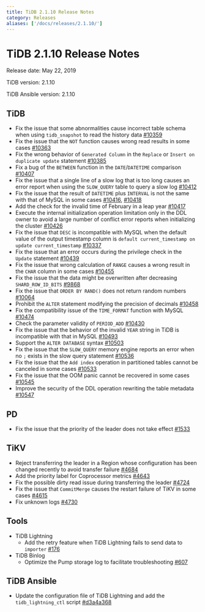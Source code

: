 ```yaml
---
title: TiDB 2.1.10 Release Notes
category: Releases
aliases: ['/docs/releases/2.1.10/']
---
```


# TiDB 2.1.10 Release Notes

Release date: May 22, 2019

TiDB version: 2.1.10

TiDB Ansible version: 2.1.10

## TiDB

- Fix the issue that some abnormalities cause incorrect table schema when using `tidb_snapshot` to read the history data [#10359](https://github.com/pingcap/tidb/pull/10359)
- Fix the issue that the `NOT` function causes wrong read results in some cases [#10363](https://github.com/pingcap/tidb/pull/10363)
- Fix the wrong behavior of `Generated Column` in the `Replace` or `Insert on duplicate update` statement [#10385](https://github.com/pingcap/tidb/pull/10385)
- Fix a bug of the `BETWEEN` function in the `DATE`/`DATETIME` comparison [#10407](https://github.com/pingcap/tidb/pull/10407)
- Fix the issue that a single line of a slow log that is too long causes an error report when using the `SLOW_QUERY` table to query a slow log [#10412](https://github.com/pingcap/tidb/pull/10412)
- Fix the issue that the result of `DATETIME` plus `INTERVAL` is not the same with that of MySQL in some cases [#10416](https://github.com/pingcap/tidb/pull/10416), [#10418](https://github.com/pingcap/tidb/pull/10418)
- Add the check for the invalid time of February in a leap year [#10417](https://github.com/pingcap/tidb/pull/10417)
- Execute the internal initialization operation limitation only in the DDL owner to avoid a large number of conflict error reports when initializing the cluster [#10426](https://github.com/pingcap/tidb/pull/10426)
- Fix the issue that `DESC` is incompatible with MySQL when the default value of the output timestamp column is `default current_timestamp on update current_timestamp` [#10337](https://github.com/pingcap/tidb/issues/10337)
- Fix the issue that an error occurs during the privilege check in the `Update` statement [#10439](https://github.com/pingcap/tidb/pull/10439)
- Fix the issue that wrong calculation of `RANGE` causes a wrong result in the `CHAR` column in some cases [#10455](https://github.com/pingcap/tidb/pull/10455)
- Fix the issue that the data might be overwritten after decreasing `SHARD_ROW_ID_BITS` [#9868](https://github.com/pingcap/tidb/pull/9868)
- Fix the issue that `ORDER BY RAND()` does not return random numbers [#10064](https://github.com/pingcap/tidb/pull/10064)
- Prohibit the `ALTER` statement modifying the precision of decimals [#10458](https://github.com/pingcap/tidb/pull/10458)
- Fix the compatibility issue of the `TIME_FORMAT` function with MySQL [#10474](https://github.com/pingcap/tidb/pull/10474)
- Check the parameter validity of `PERIOD_ADD` [#10430](https://github.com/pingcap/tidb/pull/10430)
- Fix the issue that the behavior of the invalid `YEAR` string in TiDB is incompatible with that in MySQL [#10493](https://github.com/pingcap/tidb/pull/10493)
- Support the `ALTER DATABASE` syntax [#10503](https://github.com/pingcap/tidb/pull/10503)
- Fix the issue that the `SLOW_QUERY` memory engine reports an error when no  `;` exists in the slow query statement [#10536](https://github.com/pingcap/tidb/pull/10536)
- Fix the issue that the `Add index` operation in partitioned tables cannot be canceled in some cases [#10533](https://github.com/pingcap/tidb/pull/10533)
- Fix the issue that the OOM panic cannot be recovered in some cases [#10545](https://github.com/pingcap/tidb/pull/10545)
- Improve the security of the DDL operation rewriting the table metadata [#10547](https://github.com/pingcap/tidb/pull/10547)

## PD

- Fix the issue that the priority of the leader does not take effect [#1533](https://github.com/pingcap/pd/pull/1533)

## TiKV

- Reject transferring the leader in a Region whose configuration has been changed recently to avoid transfer failure [#4684](https://github.com/tikv/tikv/pull/4684)
- Add the priority label for Coprocessor metrics [#4643](https://github.com/tikv/tikv/pull/4643)
- Fix the possible dirty read issue during transferring the leader [#4724](https://github.com/tikv/tikv/pull/4724)
- Fix the issue that `CommitMerge` causes the restart failure of TiKV in some cases [#4615](https://github.com/tikv/tikv/pull/4615)
- Fix unknown logs [#4730](https://github.com/tikv/tikv/pull/4730)

## Tools

- TiDB Lightning
    - Add the retry feature when TiDB Lightning fails to send data to `importer` [#176](https://github.com/pingcap/tidb-lightning/pull/176)
- TiDB Binlog
    - Optimize the Pump storage log to facilitate troubleshooting [#607](https://github.com/pingcap/tidb-binlog/pull/607)

## TiDB Ansible

- Update the configuration file of TiDB Lightning and add the `tidb_lightning_ctl` script [#d3a4a368](https://github.com/pingcap/tidb-ansible/commit/d3a4a368810a421c49980899a286cf010569b4c7)
